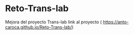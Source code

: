 # Reto-Trans-lab
Mejora del proyecto Trans-lab
link al proyecto ( https://anto-caroca.github.io/Reto-Trans-lab/)
